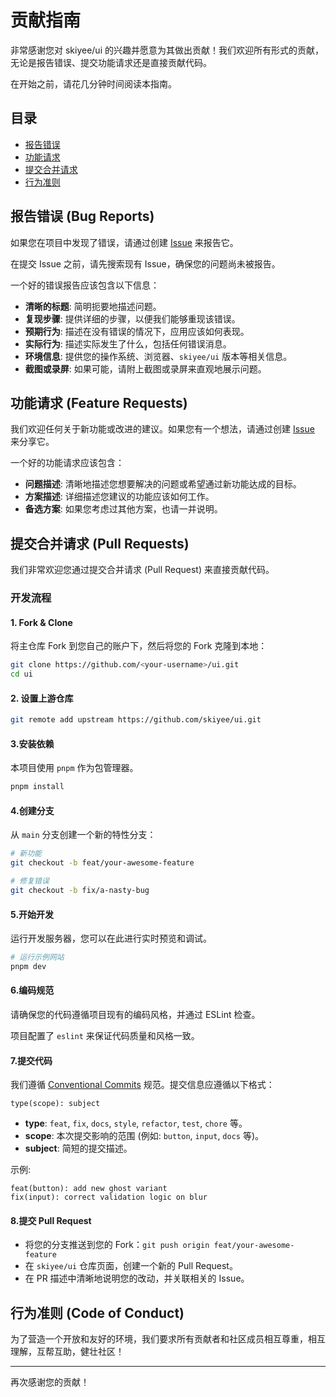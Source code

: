 # 贡献指南

非常感谢您对 skiyee/ui 的兴趣并愿意为其做出贡献！我们欢迎所有形式的贡献，无论是报告错误、提交功能请求还是直接贡献代码。

在开始之前，请花几分钟时间阅读本指南。

## 目录

- [报告错误](#报告错误)
- [功能请求](#功能请求)
- [提交合并请求](#提交合并请求)
- [行为准则](#行为准则)

## 报告错误 (Bug Reports)

如果您在项目中发现了错误，请通过创建 [Issue](https://github.com/skiyee/ui/issues) 来报告它。

在提交 Issue 之前，请先搜索现有 Issue，确保您的问题尚未被报告。

一个好的错误报告应该包含以下信息：

- **清晰的标题**: 简明扼要地描述问题。
- **复现步骤**: 提供详细的步骤，以便我们能够重现该错误。
- **预期行为**: 描述在没有错误的情况下，应用应该如何表现。
- **实际行为**: 描述实际发生了什么，包括任何错误消息。
- **环境信息**: 提供您的操作系统、浏览器、`skiyee/ui` 版本等相关信息。
- **截图或录屏**: 如果可能，请附上截图或录屏来直观地展示问题。

## 功能请求 (Feature Requests)

我们欢迎任何关于新功能或改进的建议。如果您有一个想法，请通过创建 [Issue](https://github.com/skiyee/ui/issues) 来分享它。

一个好的功能请求应该包含：

- **问题描述**: 清晰地描述您想要解决的问题或希望通过新功能达成的目标。
- **方案描述**: 详细描述您建议的功能应该如何工作。
- **备选方案**: 如果您考虑过其他方案，也请一并说明。

## 提交合并请求 (Pull Requests)

我们非常欢迎您通过提交合并请求 (Pull Request) 来直接贡献代码。

### 开发流程

#### 1. Fork & Clone

将主仓库 Fork 到您自己的账户下，然后将您的 Fork 克隆到本地：

```bash
git clone https://github.com/<your-username>/ui.git
cd ui
```

#### 2. 设置上游仓库

```bash
git remote add upstream https://github.com/skiyee/ui.git
```

#### 3.安装依赖

本项目使用 `pnpm` 作为包管理器。

```bash
pnpm install
```

#### 4.创建分支

从 `main` 分支创建一个新的特性分支：

```bash
# 新功能
git checkout -b feat/your-awesome-feature

# 修复错误
git checkout -b fix/a-nasty-bug
```

#### 5.开始开发

运行开发服务器，您可以在此进行实时预览和调试。

```bash
# 运行示例网站
pnpm dev
```

#### 6.编码规范

请确保您的代码遵循项目现有的编码风格，并通过 ESLint 检查。

项目配置了 `eslint` 来保证代码质量和风格一致。

#### 7.提交代码

我们遵循 [Conventional Commits](https://www.conventionalcommits.org/) 规范。提交信息应遵循以下格式：

```
type(scope): subject
```

- **type**: `feat`, `fix`, `docs`, `style`, `refactor`, `test`, `chore` 等。
- **scope**: 本次提交影响的范围 (例如: `button`, `input`, `docs` 等)。
- **subject**: 简短的提交描述。

示例: 

```
feat(button): add new ghost variant
fix(input): correct validation logic on blur
```

#### 8.提交 Pull Request

- 将您的分支推送到您的 Fork：`git push origin feat/your-awesome-feature`
- 在 `skiyee/ui` 仓库页面，创建一个新的 Pull Request。
- 在 PR 描述中清晰地说明您的改动，并关联相关的 Issue。

## 行为准则 (Code of Conduct)

为了营造一个开放和友好的环境，我们要求所有贡献者和社区成员相互尊重，相互理解，互帮互助，健壮社区！

---

再次感谢您的贡献！
